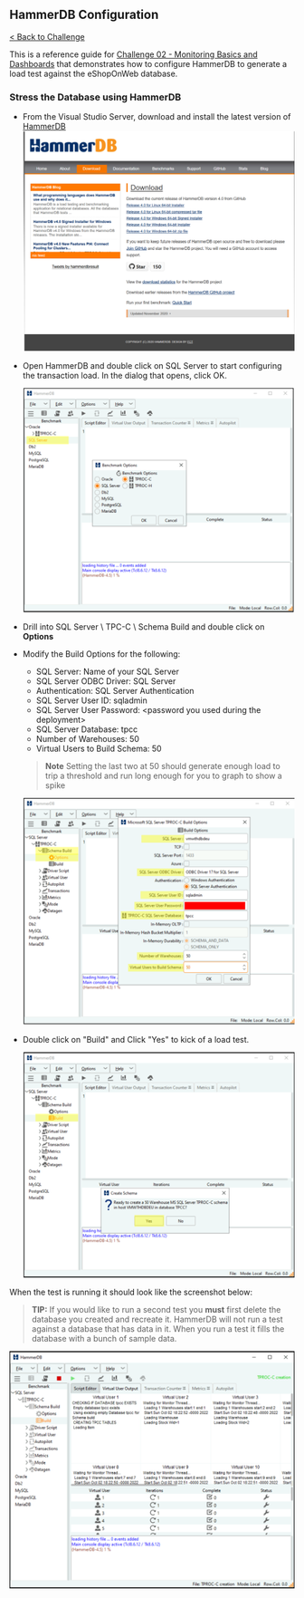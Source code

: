 
## HammerDB Configuration

[< Back to Challenge](../../Challenge-01.md)

This is a reference guide for [Challenge 02 - Monitoring Basics and Dashboards](../../Challenge-02.md) that demonstrates how to configure HammerDB to generate a load test against the eShopOnWeb database.

### Stress the Database using HammerDB 

- From the Visual Studio Server, download and install the latest version of [HammerDB](http://www.hammerdb.com/)
  ![](../../../Images/02-01-HammerDB.png)    

- Open HammerDB and double click on SQL Server to start configuring the transaction load. In the dialog that opens, click OK.

	![](../../../Images/02-02-HammerDB.png)   

- Drill into SQL Server \\ TPC-C \\ Schema Build and double click on **Options**
- Modify the Build Options for the following:
	- SQL Server: Name of your SQL Server
	- SQL Server ODBC Driver: SQL Server
	- Authentication: SQL Server Authentication
	- SQL Server User ID: sqladmin
	- SQL Server User Password: \<password  you  used during the deployment\>
	- SQL Server Database: tpcc
	- Number of Warehouses: 50
	- Virtual Users to Build Schema: 50  

	>**Note** Setting the last two at 50 should generate enough load to trip a threshold and run long enough for you to graph to show a spike
  
	![](../../../Images/02-03-HammerDB.png)
  
- Double click on "Build" and Click "Yes" to kick of a load test.

	![](../../../Images/02-04-HammerDB.png)
  
When the test is running it should look like the screenshot below:
>**TIP:** If you would like to run a second test you **must** first delete the database you created and recreate it. HammerDB will not run a test against a database that has data in it. When you run a test it fills the database with a bunch of sample data.

![](../../../Images/02-05-HammerDB.png) 